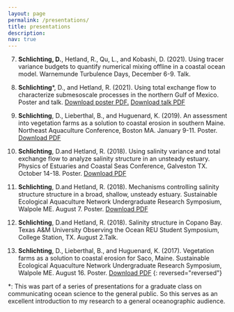 ```yaml
---
layout: page
permalink: /presentations/
title: presentations
description:
nav: true
---
```

7. **Schlichting, D.**, Hetland, R., Qu, L., and Kobashi, D. (2021). Using tracer variance budgets to quantify numerical mixing offline in a coastal ocean model. Warnemunde Turbulence Days, December 6-9. Talk. 

6. **Schlichting***, D., and Hetland, R. (2021). Using total exchange flow to characterize submesoscale processes in the northern Gulf of Mexico. Poster and talk. <a href='/_pages/603_poster.pdf' class='image fit'> Download poster PDF.</a> <a href='/_pages/603_talk.pdf' class='image fit'> Download talk PDF</a>

5. **Schlichting**, D., Lieberthal, B., and Huguenard, K. (2019). An assessment into vegetation farms as a solution to coastal erosion in southern Maine. Northeast Aquaculture Conference, Boston MA. January 9-11. Poster. <a href='/_pages/NACE.pdf' class='image fit'> Download PDF</a>

4. **Schlichting**, D.and Hetland, R. (2018). Using salinity variance and total exchange flow to analyze salinity structure in an unsteady estuary. Physics of Estuaries and Coastal Seas Conference, Galveston TX. October 14-18. Poster. <a href='/_pages/PECS_2018.pdf' class='image fit'> Download PDF</a>

3. **Schlichting**, D.and Hetland, R. (2018). Mechanisms controlling salinity structure structure in a broad, shallow, unsteady estuary. Sustainable Ecological Aquaculture Network Undergraduate Research Symposium, Walpole ME. August 7. Poster. <a href='/_pages/Seanet_REU.pdf' class='image fit'> Download PDF</a>

2. **Schlichting**, D.and Hetland, R. (2018). Salinity structure in Copano Bay. Texas A&M University Observing the Ocean REU Student Symposium, College Station, TX. August 2.Talk.

1. **Schlichting**, D., Lieberthal, B., and Huguenard, K. (2017). Vegetation farms as a solution to coastal erosion for Saco, Maine. Sustainable Ecological Aquaculture Network Undergraduate Research Symposium, Walpole ME. August 16. Poster. <a href='/_pages/SEANET_2017.pdf' class='image fit'> Download PDF</a>
{: reversed="reversed"}

*: This was part of a series of presentations for a graduate class on communicating ocean science to the general public. So this serves as an excellent introduction to my research to a general oceanographic audience.
